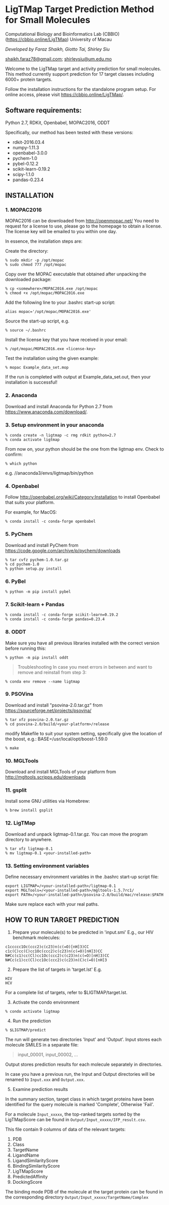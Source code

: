 # LigTMap Target Prediction Method for Small Molecules
Computational Biology and Bioinformatics Lab (CBBIO) (https://cbbio.online/LigTMap)
University of Macau

*Developed by*
*Faraz Shaikh, Giotto Tai, Shirley Siu*

shaikh.faraz78@gmail.com; shirleysiu@um.edu.mo

Welcome to the LigTMap target and activity prediction for
small molecules. This method currently support prediction for 
17 target classes including 6000+ protein targets.

Follow the installation instructions for the standalone program setup.
For online access, please visit https://cbbio.online/LigTMap/.

## Software requirements:
Python 2.7, RDKit, Openbabel, MOPAC2016, ODDT

Specifically, our method has been tested with these versions:
- rdkit-2016.03.4
- numpy-1.11.3
- openbabel-3.0.0
- pychem-1.0
- pybel-0.12.2
- scikit-learn-0.19.2
- scipy-1.1.0
- pandas-0.23.4

## INSTALLATION

### 1. MOPAC2016 
MOPAC2016 can be downloaded from http://openmopac.net/
You need to request for a license to use, please go to the homepage
to obtain a license. The license key will be emailed to you within
one day.

In essence, the installation steps are:

Create the directory:
```
% sudo mkdir -p /opt/mopac
% sudo chmod 777 /opt/mopac
```
Copy over the MOPAC executable that obtained after unpacking the
downloaded package:
```
% cp <somewhere>/MOPAC2016.exe /opt/mopac
% chmod +x /opt/mopac/MOPAC2016.exe
```
Add the following line to your .bashrc start-up script:
```  
alias mopac='/opt/mopac/MOPAC2016.exe'
```
Source the start-up script, e.g.
```
% source ~/.bashrc
```  
Install the license key that you have received in your email:
``` 
% /opt/mopac/MOPAC2016.exe <license-key>
```
Test the installation using the given example:
```
% mopac Example_data_set.mop
```
If the run is completed with output at Example_data_set.out,
then your installation is successful!


### 2. Anaconda 

Download and install Anaconda for Python 2.7 from
https://www.anaconda.com/download/.


### 3. Setup environment in your anaconda
```
% conda create -n ligtmap -c rmg rdkit python=2.7 
% conda activate ligtmap
```
From now on, your python should be the one from the ligtmap env.
Check to confirm:
```
% which python
```
e.g. /<path>/anaconda3/envs/ligtmap/bin/python


### 4. Openbabel
Follow http://openbabel.org/wiki/Category:Installation
to install Openbabel that suits your platform.

For example, for MacOS:
```
% conda install -c conda-forge openbabel  
```

### 5. PyChem

Download and install PyChem from
https://code.google.com/archive/p/pychem/downloads
```
% tar cvfz pychem-1.0.tar.gz
% cd pychem-1.0
% python setup.py install
```

### 6. PyBel
```
% python -m pip install pybel
```

### 7. Scikit-learn + Pandas
```
% conda install -c conda-forge scikit-learn=0.19.2
% conda install -c conda-forge pandas=0.23.4 
```

### 8. ODDT

Make sure you have all previous libraries installed with the
correct version before running this:
```
% python -m pip install oddt
```

> Troubleshooting 
> In case you meet errors in between and want to remove and reinstall from step 3:
```
% conda env remove --name ligtmap
```

### 9. PSOVina
Download and install "psovina-2.0.tar.gz" from
https://sourceforge.net/projects/psovina/
```
% tar xfz psovina-2.0.tar.gz
% cd psovina-2.0/build/<your-platform>/release
```
modify Makefile to suit your system setting, specifically
give the location of the boost, e.g.:
BASE=/usr/local/opt/boost-1.59.0
```
% make
```

### 10. MGLTools
Download and install MGLTools of your platform from
http://mgltools.scripps.edu/downloads


### 11. gsplit
Install some GNU utilities via Homebrew:
```
% brew install gsplit
```


### 12. LigTMap 
Download and unpack ligtmap-0.1.tar.gz. You can move the 
program directory to anywhere.
```
% tar xfz ligtmap-0.1
% mv ligtmap-0.1 <your-installed-path>
```

### 13. Setting environment variables
Define necessary environment variables in the .bashrc 
start-up script file:
```
export LIGTMAP=/<your-installed-path>/ligtmap-0.1
export MGLTools=/<your-installed-path>/mgltools-1.5.7rc1/
export PATH=/<your-installed-path>/psovina-2.0/build/mac/release:$PATH
```
Make sure replace each <your-installed-path> with your real paths.


## HOW TO RUN TARGET PREDICTION

1. Prepare your molecule(s) to be predicted in 'input.smi'
E.g., our HIV benchmark molecules:
```
c1ccccc1Oc(ccc2)c(c23)n(c(=O)[nH]3)CC
c1c(C)cc(C)cc1Oc(ccc2)c(c23)n(c(=O)[nH]3)CC
N#Cc(c1)cc(Cl)cc1Oc(ccc2)c(c23)n(c(=O)[nH]3)CC
N#Cc(c1)cc(Cl)cc1Oc(ccc2)c(c23)n(C)c(=O)[nH]3
```

2. Prepare the list of targets in 'target.lst'
E.g.
```
HIV
HCV
```
For a complete list of targets, refer to $LIGTMAP/target.lst.

3. Activate the condo environment
```
% condo activate ligtmap 
```

4. Run the prediction
```
% $LIGTMAP/predict
```

The run will generate two directories 'Input' and 'Output'.
Input stores each molecule SMILES in a separate file: 
>   input_00001, input_00002, ...

Output stores prediction results for each molecule separately
in directories. 

In case you have a previous run, the Input and Output directories
will be renamed to `Input.xxx` and `Output.xxx`.

5. Examine prediction results

In the summary section, target class in which target proteins 
have been identified for the query molecule is marked 'Complete',
Otherwise 'Fail'.

For a molecule `Input_xxxxx`, the top-ranked targets sorted by 
the LigTMapScore can be found in `Output/Input_xxxxx/IFP_result.csv`.

This file contain 9 columns of data of the relevant targets:
1. PDB   
2. Class   
3. TargetName   
4. LigandName 
5. LigandSimilarityScore
6. BindingSimilarityScore 
7. LigTMapScore  
8. PredictedAffinity 
9. DockingScore

The binding mode PDB of the molecule at the target protein can be 
found in the corresponding directory
`Output/Input_xxxxx/TargetName/Complex`
